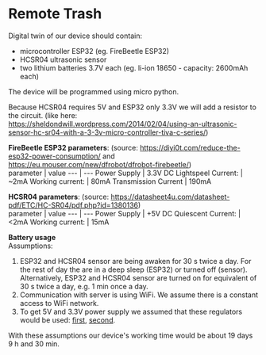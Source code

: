 # Remote Trash

Digital twin of our device should contain:</br>
- microcontroller ESP32 (eg. FireBeetle ESP32)
- HCSR04 ultrasonic sensor
- two lithium batteries 3.7V each (eg. li-ion 18650 - capacity: 2600mAh each)

The device will be programmed using micro python.

Because HCSR04 requires 5V and ESP32 only 3.3V we will add a resistor to the circuit. (like here: https://sheldondwill.wordpress.com/2014/02/04/using-an-ultrasonic-sensor-hc-sr04-with-a-3-3v-micro-controller-tiva-c-series/)

**FireBeetle ESP32 parameters**: (source: https://diyi0t.com/reduce-the-esp32-power-consumption/ and https://eu.mouser.com/new/dfrobot/dfrobot-firebeetle/)<br>
parameter | value
--- | ---
Power Supply | 3.3V DC 
Lightspeel Current: | ~2mA
Working current: | 80mA
Transmission Current | 190mA
<br>


**HCSR04 parameters**: (source: https://datasheet4u.com/datasheet-pdf/ETC/HC-SR04/pdf.php?id=1380136)<br>
parameter | value
--- | ---
Power Supply | +5V DC 
Quiescent Current: | <2mA
Working current: | 15mA
<br>

**Battery usage**   
Assumptions:
1. ESP32 and HCSR04 sensor are being awaken for 30 s twice a day. For the rest of day the are in a deep sleep (ESP32) or turned off (sensor). Alternatively, ESP32 and HCSR04 sensor are turned on for equivalent of 30 s twice a day, e.g. 1 min once a day.
2. Communication with server is using WiFi. We assume there is a constant access to WiFi network.
3. To get 5V and 3.3V power supply we assumed that these regulators would be used: [first](https://pl.mouser.com/ProductDetail/Microchip-Technology/TC1262-33VDB?qs=Jw2w9zrI6w%252BwE14QJIhJFA%3D%3D&mgh=1&vip=1&gclid=CjwKCAiAi_D_BRApEiwASslbJ7H0cJQEGvKTFvMWM9Xh1R2UAsh5fmZcAWQEGv_KjgUsXIbnqQwQMRoCIS4QAvD_BwE), [second](https://pl.farnell.com/microchip/mcp1703-5002e-db/ic-ldo-reg-250ma-5v-sot223/dp/1627178?gclid=CjwKCAiAxeX_BRASEiwAc1Qdkcw7YHGdpOyY8fNJVOAq-gmqQjOPL75oksJOoKkmFiZcXzzSWzI_ghoCSPIQAvD_BwE&gross_price=true&mckv=sCMYRj03j_dc|pcrid|459816541173|plid||kword||match||slid||product|1627178|pgrid|114468574784|ptaid|pla-303417735835|&CMP=KNC-GPL-SHOPPING-Whoop-HI-31-Aug-20).

With these assumptions our device's working time would be about 19 days 9 h and 30 min.
